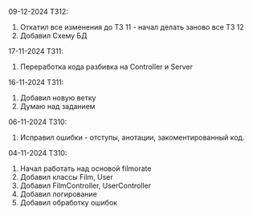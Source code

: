 09-12-2024 ТЗ12:

1) Откатил все изменения до ТЗ 11 - начал делать заново все ТЗ 12
2) Добавил Схему БД

17-11-2024 ТЗ11:

1) Переработка кода разбивка на Controller и Server

16-11-2024 ТЗ11:

1) Добавил новую ветку
2) Думаю над заданием

06-11-2024 ТЗ10:

1) Исправил ошибки - отступы, анотации, закоментированный код.

04-11-2024 ТЗ10:

1) Начал работать над основой filmorate
2) Добавил классы Film, User
3) Добавил FilmController, UserController
4) Добавил логирование
5) Добавил обработку ошибок